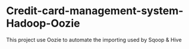 # Credit-card-management-system-Hadoop-Oozie
This project use Oozie to automate the importing used by Sqoop &amp; Hive

